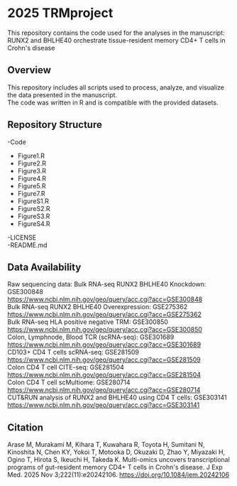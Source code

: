 # 2025 TRMproject

This repository contains the code used for the analyses in the manuscript:
RUNX2 and BHLHE40 orchestrate tissue-resident memory CD4+ T cells in Crohn's disease

## Overview
This repository includes all scripts used to process, analyze, and visualize the data presented in the manuscript.  
The code was written in R and is compatible with the provided datasets.

## Repository Structure
-Code
  - Figure1.R
  - Figure2.R
  - Figure3.R
  - Figure4.R
  - Figure5.R
  - Figure7.R
  - FigureS1.R
  - FigureS2.R
  - FigureS3.R
  - FigureS4.R
    
-LICENSE  
-README.md  

## Data Availability
Raw sequencing data: 
Bulk RNA-seq RUNX2 BHLHE40 Knockdown: GSE300848  
https://www.ncbi.nlm.nih.gov/geo/query/acc.cgi?acc=GSE300848  
Bulk RNA-seq RUNX2 BHLHE40 Overexpression: GSE275362  
https://www.ncbi.nlm.nih.gov/geo/query/acc.cgi?acc=GSE275362  
Bulk RNA-seq HLA positive negative TRM: GSE300850  
https://www.ncbi.nlm.nih.gov/geo/query/acc.cgi?acc=GSE300850  
Colon, Lymphnode, Blood TCR (scRNA-seq): GSE301689  
https://www.ncbi.nlm.nih.gov/geo/query/acc.cgi?acc=GSE301689  
CD103+ CD4 T cells scRNA-seq: GSE281509  
https://www.ncbi.nlm.nih.gov/geo/query/acc.cgi?acc=GSE281509  
Colon CD4 T cell CITE-seq: GSE281504  
https://www.ncbi.nlm.nih.gov/geo/query/acc.cgi?acc=GSE281504  
Colon CD4 T cell scMultiome: GSE280714  
https://www.ncbi.nlm.nih.gov/geo/query/acc.cgi?acc=GSE280714  
CUT&RUN analysis of RUNX2 and BHLHE40 using CD4 T cells: GSE303141  
https://www.ncbi.nlm.nih.gov/geo/query/acc.cgi?acc=GSE303141  

## Citation
Arase M, Murakami M, Kihara T, Kuwahara R, Toyota H, Sumitani N, Kinoshita N, Chen KY, Yokoi T, Motooka D, Okuzaki D, Zhao Y, Miyazaki H, Ogino T, Hirota S, Ikeuchi H, Takeda K. Multi-omics uncovers transcriptional programs of gut-resident memory CD4+ T cells in Crohn's disease. J Exp Med. 2025 Nov 3;222(11):e20242106.
https://doi.org/10.1084/jem.20242106

